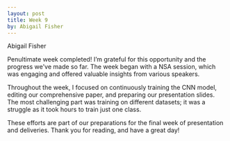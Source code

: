 ```yaml
---
layout: post
title: Week 9
by: Abigail Fisher
---
```

Abigail Fisher

  Penultimate week completed! I’m grateful for this opportunity and the progress we've made so far. The week began with a NSA session, which was engaging and offered valuable insights from various speakers.

  Throughout the week, I focused on continuously training the CNN model, editing our comprehensive paper, and preparing our presentation slides. The most challenging part was training on different datasets; it was a struggle as it took hours to train just one class.

  These efforts are part of our preparations for the final week of presentation and deliveries. Thank you for reading, and have a great day!
